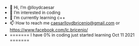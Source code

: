 - 👋 Hi, I’m @lloydcaesar
- 👀 I’m interested in coding 
- 🌱 I’m currently learning c++ 
- 📫 How to reach me caesarlloydbricenio@gmail.com or https://www.facebook.com/lc.bricenio/
- =======      I have 0% in coding just started learning Oct 11 2021      =======
